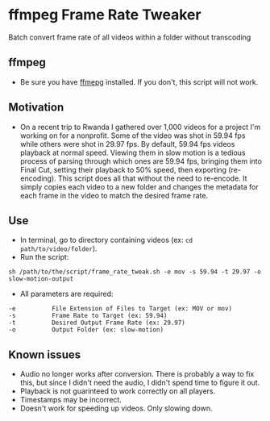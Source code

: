 # ffmpeg Frame Rate Tweaker
Batch convert frame rate of all videos within a folder without transcoding

## ffmpeg
* Be sure you have [ffmepg](https://trac.ffmpeg.org/wiki/CompilationGuide/MacOSX) installed. If you don't, this script will not work.

## Motivation
* On a recent trip to Rwanda I gathered over 1,000 videos for a project I'm working on for a nonprofit. Some of the video was shot in 59.94 fps while others were shot in 29.97 fps. By default, 59.94 fps videos playback at normal speed. Viewing them in slow motion is a tedious process of parsing through which ones are 59.94 fps, bringing them into Final Cut, setting their playback to 50% speed, then exporting (re-encoding). This script does all that without the need to re-encode. It simply copies each video to a new folder and changes the metadata for each frame in the video to match the desired frame rate.

## Use
* In terminal, go to directory containing videos (ex: `cd path/to/video/folder`).
* Run the script:
~~~
sh /path/to/the/script/frame_rate_tweak.sh -e mov -s 59.94 -t 29.97 -o slow-motion-output
~~~
* All parameters are required:
~~~
-e          File Extension of Files to Target (ex: MOV or mov)
-s          Frame Rate to Target (ex: 59.94)
-t          Desired Output Frame Rate (ex: 29.97)
-o          Output Folder (ex: slow-motion)
~~~

## Known issues
* Audio no longer works after conversion. There is probably a way to fix this, but since I didn't need the audio, I didn't spend time to figure it out.
* Playback is not guarinteed to work correctly on all players.
* Timestamps may be incorrect.
* Doesn't work for speeding up videos. Only slowing down.